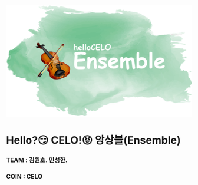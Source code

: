 <img src="./src/img/Hello_CELO.png">

# Hello?😏 CELO!😝 앙상블(Ensemble)

### TEAM : 김원호. 민성한.
### COIN : CELO
